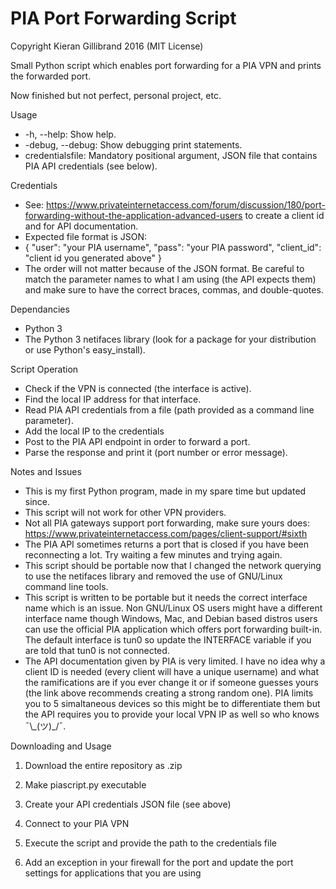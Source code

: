 # PIA Port Forwarding Script

Copyright Kieran Gillibrand 2016 (MIT License)

Small Python script which enables port forwarding for a PIA VPN and prints the forwarded port.

Now finished but not perfect, personal project, etc.

Usage
- -h, --help: Show help.
- -debug, --debug: Show debugging print statements.
- credentialsfile: Mandatory positional argument, JSON file that contains PIA API credentials (see below).

Credentials
- See: https://www.privateinternetaccess.com/forum/discussion/180/port-forwarding-without-the-application-advanced-users to create a client id and for API documentation.
- Expected file format is JSON:
- 
    {
        "user": "your PIA username",
        "pass": "your PIA password",
        "client_id": "client id you generated above"
    }
- The order will not matter because of the JSON format. Be careful to match the parameter names to what I am using (the API expects them) and make sure to have the correct braces, commas, and double-quotes.
    
Dependancies
- Python 3
- The Python 3 netifaces library (look for a package for your distribution or use Python's easy_install).

Script Operation
- Check if the VPN is connected (the interface is active).
- Find the local IP address for that interface.
- Read PIA API credentials from a file (path provided as a command line parameter).
- Add the local IP to the credentials
- Post to the PIA API endpoint in order to forward a port.
- Parse the response and print it (port number or error message).

Notes and Issues
- This is my first Python program, made in my spare time but updated since.
- This script will not work for other VPN providers.
- Not all PIA gateways support port forwarding, make sure yours does: https://www.privateinternetaccess.com/pages/client-support/#sixth
- The PIA API sometimes returns a port that is closed if you have been reconnecting a lot. Try waiting a few minutes and trying again.
- This script should be portable now that I changed the network querying to use the netifaces library and removed the use of GNU/Linux command line tools.
- This script is written to be portable but it needs the correct interface name which is an issue. Non GNU/Linux OS users might have a different interface name though Windows, Mac, and Debian based distros users can use the official PIA application which offers port forwarding built-in. The default interface is tun0 so update the INTERFACE variable if you are told that tun0 is not connected.
- The API documentation given by PIA is very limited. I have no idea why a client ID is needed (every client will have a unique username) and what the ramifications are if you ever change it or if someone guesses yours (the link above recommends creating a strong random one). PIA limits you to 5 simaltaneous devices so this might be to differentiate them but the API requires you to provide your local VPN IP as well so who knows ¯\\\_(ツ)_/¯.

Downloading and Usage

1. Download the entire repository as .zip

2. Make piascript.py executable

3. Create your API credentials JSON file (see above)

4. Connect to your PIA VPN

5. Execute the script and provide the path to the credentials file

6. Add an exception in your firewall for the port and update the port settings for applications that you are using

